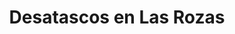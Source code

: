 ---
id: 'service-33'
title: 'Desatascos en Las Rozas'
titleMeta: "Desatascos, Desatrancos | Poceros en Las Rozas "
lugar: 'Las Rozas'
mediumImage: 'desatascos-lasrozas-md.jpg'
largeImage: 'desatascos-lasrozas-md.jpg'
canonical: https://www.desatascos-madrid.com/desatascos/desatascos-lasrozas

detailBreadcrumbSubTitle: 'Single Service'

metaContent: "Desatascos Pociten: Desatascos, desatrancos y poceros en Las Rozas 🛠️. Servicios profesionales y eficaces para solucionar tus problemas. ¡Contáctanos! ☎️ 647 376 782"

detailBreadcrumbDesc: 'Empresa de poceros en Las Rozas con los mejores precios'

title2: 'Desatascos y Poceros en Las Rozas'
#PARRAFO color negro de fondo y letras en verde
detailSubTitle: 'Desatascos en Las Rozas: Servicios de Desatascos Pociten'

#PARRAFO slider
parrafo: "Desatascos en Las Rozas: Servicios de calidad con Desatascos Pociten"

#PARRAFO Primera pregunta



descripcion: "Si usted es un propietario o gerente de una propiedad en Las Rozas, probablemente sabe lo importante que es mantener un sistema de alcantarillado en buen estado de funcionamiento. Los atascos en las tuberías y el sistema de alcantarillado pueden ser un gran problema para su propiedad, y pueden ser costosos y difíciles de resolver. En este artículo, le presentamos los servicios de desatascos en Las Rozas ofrecidos por Desatascos Pociten, una empresa líder en el sector de desatascos y limpieza de alcantarillados en Madrid."
detailDesc: ""

#PARRAFO Segunda pregunta
pregunta2: "¿Qué son los servicios de desatascos en Las Rozas?"
descripcion1: "Desatascos Pociten es una empresa líder en el sector de desatascos y limpieza de alcantarillados en Madrid, con más de 20 años de experiencia en el campo. Ofrecen una amplia gama de servicios de desatascos en Las Rozas, que incluyen la limpieza y el mantenimiento de tuberías, la eliminación de obstrucciones, la reparación de tuberías rotas o dañadas, y la instalación de nuevas tuberías."
descripcion2: ""

#PARRAFO Tercera pregunta
pregunta3: "Servicios de desatascos en Las Rozas ofrecidos por Desatascos Pociten"
descripcion3: "A continuación, se presentan algunos de los principales servicios de desatascos en Las Rozas ofrecidos por Desatascos Pociten:"

#Set inner Html con contenido variable

contenidoDescripcion: "
<h3>Limpieza y mantenimiento de tuberías</h3>
<p>La limpieza y el mantenimiento de las tuberías es un servicio esencial para garantizar el buen funcionamiento del sistema de alcantarillado de su propiedad. Desatascos Pociten utiliza equipos de alta tecnología para limpiar y mantener las tuberías de su propiedad de forma eficiente y efectiva.</p>
<br>

<h3>Eliminación de obstrucciones</h3>
<p>Las obstrucciones en las tuberías pueden ser causadas por varios factores, como la acumulación de desechos y la acumulación de sedimentos en las tuberías. Desatascos Pociten utiliza técnicas avanzadas para eliminar obstrucciones de las tuberías de su propiedad de manera rápida y efectiva.</p>
<br>
<h3>Reparación de tuberías rotas o dañadas</h3>
<p>Las tuberías rotas o dañadas pueden ser un gran problema para su propiedad, causando daños costosos y dificultades en el sistema de alcantarillado. Desatascos Pociten ofrece servicios de reparación de tuberías de alta calidad para garantizar que su sistema de alcantarillado funcione de manera eficiente y efectiva.</p>
<br>
<h3>Instalación de nuevas tuberías</h3>
<p>Si necesita instalar nuevas tuberías en su propiedad, Desatascos Pociten cuenta con un equipo de expertos en la instalación de tuberías. Utilizan materiales de alta calidad y técnicas avanzadas para garantizar que la instalación se realice de manera eficiente y efectiva.</p>
<br>
<h3>Inspección de tuberías con cámaras</h3>
<p>Desatascos Pociten utiliza cámaras de alta tecnología para inspeccionar las tuberías de su propiedad y detectar posibles problemas antes de que se conviertan en un problema grave. Esto les permite identificar obstrucciones, fugas y otros problemas antes de que causen daños costosos a su propiedad.</p>
<br>

<h3>Servicios de emergencia 24/7</h3>
<p>Desatascos Pociten ofrece servicios de desatascos de emergencia las 24 horas del día, los 7 días de la semana. Si tiene un problema de alcantarillado urgente, puede contar con su equipo de expertos para resolver el problema de manera rápida y efectiva. </p>
<br>
<h3>Equipo profesional y capacitado</h3>
<p>Desatascos Pociten cuenta con un equipo de profesionales altamente capacitados y experimentados en el campo de los desatascos y la limpieza de alcantarillados. Su equipo está equipado con herramientas y equipos de última generación para garantizar que cada trabajo se realice de manera eficiente y efectiva.</p>
<br>
<h3>Precios competitivos</h3>
<p>Desatascos Pociten ofrece precios competitivos para sus servicios de desatascos en Las Rozas, sin comprometer la calidad del servicio. Sus precios transparentes y asequibles les han permitido convertirse en una de las empresas líderes en el campo de los desatascos y la limpieza de alcantarillados en Madrid.</p>

"

#PARRAFO Cuarta pregunta
descripcion4: "Mantener un sistema de alcantarillado en buen estado de funcionamiento es esencial para cualquier propiedad en Las Rozas. Desatascos Pociten ofrece una amplia gama de servicios de desatascos y limpieza de alcantarillados para garantizar que su propiedad esté protegida contra obstrucciones y otros problemas. Con precios competitivos, equipo profesional y capacitado, y servicios de emergencia disponibles las 24 horas del día, los 7 días de la semana, Desatascos Pociten es la elección perfecta para cualquier necesidad de desatascos en Las Rozas."

#PARRAFO Quinta pregunta


#FAqs de la pagina

accordionData:
 [
    {
      question: '¿Cómo puedo programar un servicio de desatascos con Desatascos Pociten en Las Rozas?',
      answer:
        'Puede programar un servicio de desatascos en Las Rozas con Desatascos Pociten llamando a su número de teléfono de contacto o visitando su sitio web.',
    },
    {
      question: '¿Cuánto tiempo tardará en resolverse mi problema de alcantarillado?',
      answer:
        'El tiempo necesario para resolver un problema de alcantarillado depende del tipo y la gravedad del problema. Desatascos Pociten trabaja de manera eficiente y efectiva para resolver los problemas de manera rápida y minimizar cualquier interrupción en su propiedad.
',
    },
    {
      question: '¿Qué debo hacer si tengo un problema de alcantarillado urgente fuera del horario laboral?',
      answer:
        'Desatascos Pociten ofrece servicios de emergencia las 24 horas del día, los 7 días de la semana. Puede llamar a su número de teléfono de emergencia para obtener asistencia inmediata.',
    },
      {
      question: '¿Cómo puedo saber si necesito servicios de desatascos en mi propiedad en Las Rozas?',
      answer: 'Si nota que el agua de su fregadero o inodoro no se drena correctamente, o si nota malos olores provenientes de las tuberías, es posible que necesite servicios de desatascos. Desatascos Pociten puede realizar una inspección de las tuberías para detectar problemas y ofrecer soluciones efectivas.'
    },
      {
      question: '¿Qué debo hacer para evitar problemas de alcantarillado en mi propiedad?',
      answer:
        'Para evitar problemas de alcantarillado en su propiedad, es importante realizar mantenimiento regular de las tuberías y evitar arrojar desechos sólidos o grasas en los desagües. También es recomendable realizar inspecciones periódicas para detectar problemas antes de que se conviertan en un problema grave. Desatascos Pociten puede ayudarle a establecer un plan de mantenimiento preventivo para mantener su sistema de alcantarillado en buen estado de funcionamiento.'
    },
  ]


#OPCIONES LI

option1: '✅ Pisos y viviendas en general con problemas de atascos en bañeras, fregaderos o inodoros.'
option2: '✅ Chalets individuales, adosados o pareados de clientes particulares en general con problemas de atascos en arquetas de hojas o tierra. '
option3: '✅ Colegios con atascos en general de aseos y arquetas de patios.'
option4: '✅ Urbanizaciones con atascos, arquetas deterioradas, problemas de tuberías o bajantes.'
option5: '✅ Restaurantes con problemas de atascos en cocina, fregaderos o en los aseos de los clientes.'
option6: '✅ Instalaciones deportivas con problemas en los desagües de las piscina o vaciado de arquetas en los vestuarios.'
option7: '✅ Hoteles para el mantenimiento de sus instalaciones, queriendo dar siempre el mejor servicio a sus huéspedes.'
option 8: '✅ Multinacionales para incidencias o mantenimiento de las instalaciones distribuidas en sus oficinas.'
option 9: '✅ Naves industriales, que generan residuos que sin remedio se acumulan en sus arquetas produciendo atrancos.'


#PARRAFO TEXTO FONDO NEGRO LETRAS VERDES ANTES DE BOTON

parrafo1: '<h2>24 HORAS A TU SERVICIO</h2>'

isFeatured: true
---